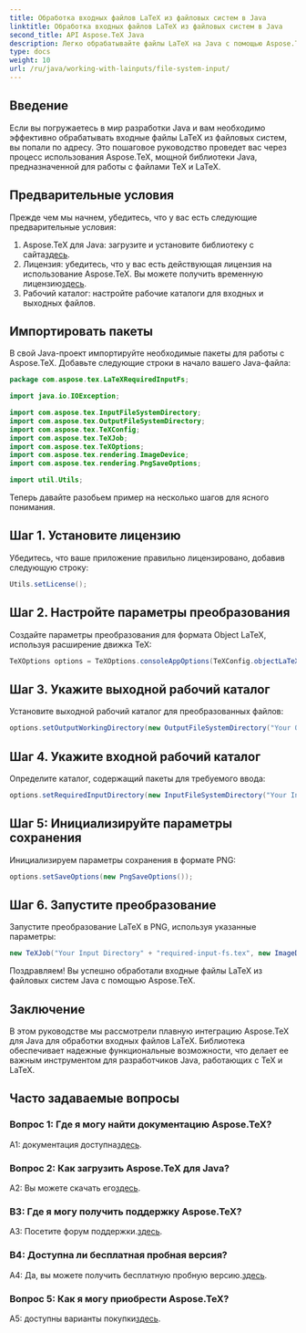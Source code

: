 ```yaml
---
title: Обработка входных файлов LaTeX из файловых систем в Java
linktitle: Обработка входных файлов LaTeX из файловых систем в Java
second_title: API Aspose.TeX Java
description: Легко обрабатывайте файлы LaTeX на Java с помощью Aspose.TeX. Загрузите сейчас, чтобы обеспечить полную интеграцию и изучить возможности TeX в своих проектах Java.
type: docs
weight: 10
url: /ru/java/working-with-lainputs/file-system-input/
---
```

## Введение

Если вы погружаетесь в мир разработки Java и вам необходимо эффективно обрабатывать входные файлы LaTeX из файловых систем, вы попали по адресу. Это пошаговое руководство проведет вас через процесс использования Aspose.TeX, мощной библиотеки Java, предназначенной для работы с файлами TeX и LaTeX.

## Предварительные условия

Прежде чем мы начнем, убедитесь, что у вас есть следующие предварительные условия:

1.  Aspose.TeX для Java: загрузите и установите библиотеку с сайта[здесь](https://releases.aspose.com/tex/java/).
2.  Лицензия: убедитесь, что у вас есть действующая лицензия на использование Aspose.TeX. Вы можете получить временную лицензию[здесь](https://purchase.aspose.com/temporary-license/).
3. Рабочий каталог: настройте рабочие каталоги для входных и выходных файлов.

## Импортировать пакеты

В свой Java-проект импортируйте необходимые пакеты для работы с Aspose.TeX. Добавьте следующие строки в начало вашего Java-файла:

```java
package com.aspose.tex.LaTeXRequiredInputFs;

import java.io.IOException;

import com.aspose.tex.InputFileSystemDirectory;
import com.aspose.tex.OutputFileSystemDirectory;
import com.aspose.tex.TeXConfig;
import com.aspose.tex.TeXJob;
import com.aspose.tex.TeXOptions;
import com.aspose.tex.rendering.ImageDevice;
import com.aspose.tex.rendering.PngSaveOptions;

import util.Utils;
```

Теперь давайте разобьем пример на несколько шагов для ясного понимания.

## Шаг 1. Установите лицензию

Убедитесь, что ваше приложение правильно лицензировано, добавив следующую строку:

```java
Utils.setLicense();
```

## Шаг 2. Настройте параметры преобразования

Создайте параметры преобразования для формата Object LaTeX, используя расширение движка TeX:

```java
TeXOptions options = TeXOptions.consoleAppOptions(TeXConfig.objectLaTeX());
```

## Шаг 3. Укажите выходной рабочий каталог

Установите выходной рабочий каталог для преобразованных файлов:

```java
options.setOutputWorkingDirectory(new OutputFileSystemDirectory("Your Output Directory"));
```

## Шаг 4. Укажите входной рабочий каталог

Определите каталог, содержащий пакеты для требуемого ввода:

```java
options.setRequiredInputDirectory(new InputFileSystemDirectory("Your Input Directory" + "packages"));
```

## Шаг 5: Инициализируйте параметры сохранения

Инициализируем параметры сохранения в формате PNG:

```java
options.setSaveOptions(new PngSaveOptions());
```

## Шаг 6. Запустите преобразование

Запустите преобразование LaTeX в PNG, используя указанные параметры:

```java
new TeXJob("Your Input Directory" + "required-input-fs.tex", new ImageDevice(), options).run();
```

Поздравляем! Вы успешно обработали входные файлы LaTeX из файловых систем Java с помощью Aspose.TeX.

## Заключение

В этом руководстве мы рассмотрели плавную интеграцию Aspose.TeX для Java для обработки входных файлов LaTeX. Библиотека обеспечивает надежные функциональные возможности, что делает ее важным инструментом для разработчиков Java, работающих с TeX и LaTeX.

## Часто задаваемые вопросы

### Вопрос 1: Где я могу найти документацию Aspose.TeX?

 A1: документация доступна[здесь](https://reference.aspose.com/tex/java/).

### Вопрос 2: Как загрузить Aspose.TeX для Java?

A2: Вы можете скачать его[здесь](https://releases.aspose.com/tex/java/).

### В3: Где я могу получить поддержку Aspose.TeX?

 A3: Посетите форум поддержки.[здесь](https://forum.aspose.com/c/tex/47).

### В4: Доступна ли бесплатная пробная версия?

 A4: Да, вы можете получить бесплатную пробную версию.[здесь](https://releases.aspose.com/).

### Вопрос 5: Как я могу приобрести Aspose.TeX?

 A5: доступны варианты покупки[здесь](https://purchase.aspose.com/buy).